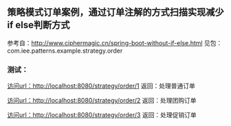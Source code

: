 
## 策略模式订单案例，通过订单注解的方式扫描实现减少if else判断方式
参考自：http://www.ciphermagic.cn/spring-boot-without-if-else.html
见包：
com.iee.patterns.example.strategy.order
### 测试：
[访问url：http://localhost:8080/strategy/order/1](http://localhost:8080/strategy/order/1)
返回：处理普通订单 

[访问url：http://localhost:8080/strategy/order/2](http://localhost:8080/strategy/order/2)
返回：处理团购订单 

[访问url：http://localhost:8080/strategy/order/3](http://localhost:8080/strategy/order/3)
返回：处理促销订单 

## 
## 
